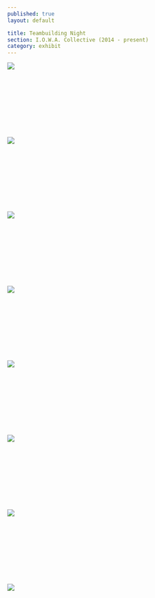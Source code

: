 ```yaml
---
published: true
layout: default

title: Teambuilding Night
section: I.O.W.A. Collective (2014 - present)
category: exhibit
---
```


<img src="https://farm1.staticflickr.com/501/19827156449_04c84a37ca_c.jpg">
<br><br>
<br><br>
<br><br>
<br><br>
<br><br>
<img src="https://farm1.staticflickr.com/423/19825950880_bf495b6cb4_c.jpg">
<br><br>
<br><br>
<br><br>
<br><br>
<br><br>
<img src="https://farm1.staticflickr.com/326/19827257819_682c9b69f4_c.jpg">
<br><br>
<br><br>
<br><br>
<br><br>
<br><br>
<img src="https://farm1.staticflickr.com/407/19825751808_d9a60853ab_c.jpg">
<br><br>
<br><br>
<br><br>
<br><br>
<br><br>
<img src="https://farm1.staticflickr.com/554/19392936133_76ce804453_c.jpg">
<br><br>
<br><br>
<br><br>
<br><br>
<br><br>
<img src="https://farm1.staticflickr.com/446/19391234414_42f817d4b2_c.jpg">
<br><br>
<br><br>
<br><br>
<br><br>
<br><br>
<img src="https://farm1.staticflickr.com/299/19391269544_720a4c4953_c.jpg">
<br><br>
<br><br>
<br><br>
<br><br>
<br><br>
<img src="https://farm4.staticflickr.com/3751/19392903483_42a216d8b3_c.jpg">
